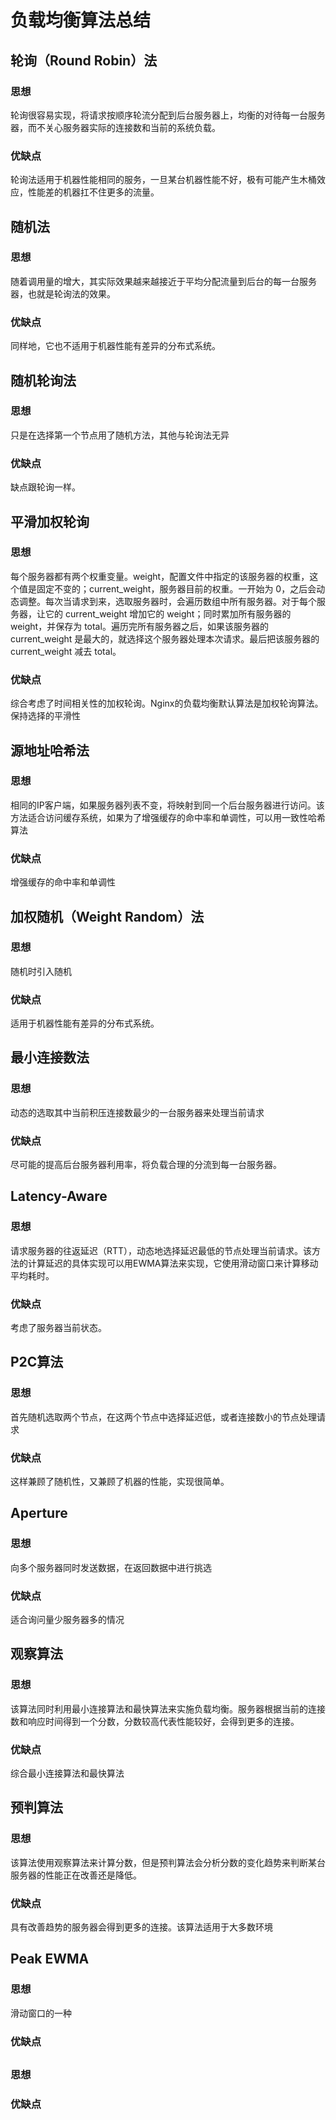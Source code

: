 # 负载均衡算法总结

## 轮询（Round Robin）法

### 思想
轮询很容易实现，将请求按顺序轮流分配到后台服务器上，均衡的对待每一台服务器，而不关心服务器实际的连接数和当前的系统负载。

### 优缺点
轮询法适用于机器性能相同的服务，一旦某台机器性能不好，极有可能产生木桶效应，性能差的机器扛不住更多的流量。


## 随机法

### 思想
随着调用量的增大，其实际效果越来越接近于平均分配流量到后台的每一台服务器，也就是轮询法的效果。 

### 优缺点
同样地，它也不适用于机器性能有差异的分布式系统。


## 随机轮询法

### 思想
只是在选择第一个节点用了随机方法，其他与轮询法无异

### 优缺点
缺点跟轮询一样。


## 平滑加权轮询

### 思想
每个服务器都有两个权重变量。weight，配置文件中指定的该服务器的权重，这个值是固定不变的；current_weight，服务器目前的权重。一开始为 0，之后会动态调整。每次当请求到来，选取服务器时，会遍历数组中所有服务器。对于每个服务器，让它的 current_weight 增加它的 weight；同时累加所有服务器的 weight，并保存为 total。遍历完所有服务器之后，如果该服务器的 current_weight 是最大的，就选择这个服务器处理本次请求。最后把该服务器的 current_weight 减去 total。

### 优缺点
综合考虑了时间相关性的加权轮询。Nginx的负载均衡默认算法是加权轮询算法。
保持选择的平滑性


## 源地址哈希法

### 思想
相同的IP客户端，如果服务器列表不变，将映射到同一个后台服务器进行访问。该方法适合访问缓存系统，如果为了增强缓存的命中率和单调性，可以用一致性哈希算法

### 优缺点
增强缓存的命中率和单调性


## 加权随机（Weight Random）法

### 思想
随机时引入随机

### 优缺点
适用于机器性能有差异的分布式系统。

## 最小连接数法

### 思想
动态的选取其中当前积压连接数最少的一台服务器来处理当前请求

### 优缺点
尽可能的提高后台服务器利用率，将负载合理的分流到每一台服务器。


## Latency-Aware

### 思想
请求服务器的往返延迟（RTT），动态地选择延迟最低的节点处理当前请求。该方法的计算延迟的具体实现可以用EWMA算法来实现，它使用滑动窗口来计算移动平均耗时。

### 优缺点
考虑了服务器当前状态。


## P2C算法

### 思想
首先随机选取两个节点，在这两个节点中选择延迟低，或者连接数小的节点处理请求

### 优缺点
这样兼顾了随机性，又兼顾了机器的性能，实现很简单。 


## Aperture

### 思想
向多个服务器同时发送数据，在返回数据中进行挑选

### 优缺点
适合询问量少服务器多的情况


## 观察算法

### 思想
该算法同时利用最小连接算法和最快算法来实施负载均衡。服务器根据当前的连接数和响应时间得到一个分数，分数较高代表性能较好，会得到更多的连接。

### 优缺点
综合最小连接算法和最快算法


## 预判算法

### 思想
该算法使用观察算法来计算分数，但是预判算法会分析分数的变化趋势来判断某台服务器的性能正在改善还是降低。

### 优缺点
具有改善趋势的服务器会得到更多的连接。该算法适用于大多数环境


## Peak EWMA

### 思想
滑动窗口的一种

### 优缺点

## 

### 思想

### 优缺点

